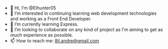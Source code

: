 - 👋 Hi, I’m @Elhunter05
- 👀 I’m interested in continuing learning web development technologies and working as a Front End Developer.
- 🌱 I’m currently learning Express.
- 💞️ I’m looking to collaborate on any kind of project as I'm aiming to get as much experience as possible.
- 📫 How to reach me: 8il.andre@gmail.com

<!---
Elhunter05/Elhunter05 is a ✨ special ✨ repository because its `README.md` (this file) appears on your GitHub profile.
You can click the Preview link to take a look at your changes.
--->

